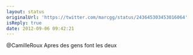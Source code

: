 ```yaml
---
layout: status
originalUrl: 'https://twitter.com/marcgg/status/243645303453016064'
isReply: true
date: 2012-09-06 09:42:21
---
```


@CamilleRoux Apres des gens font les deux
